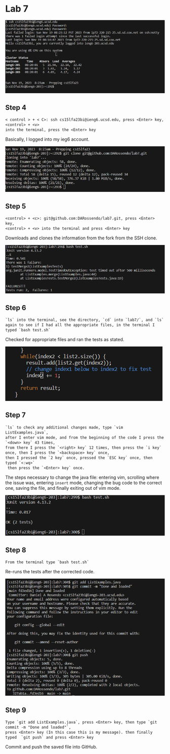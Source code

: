 # Lab 7

![Image](step4.png)
## Step 4 

```
< control > + < C>: ssh cs15lfa23bi@ieng6.ucsd.edu, press <Enter> key, <control> + <v>
into the terminal, press the <Enter> key
```

Basically, I logged into my ieg6 account.

![Image](step5.png)
## Step 5

```
<control> + <c>: git@github.com:DARossendo/lab7.git, press <Enter> key,
<control> + <v> into the terminal and press <Enter> key
```

Downloads and clones the information from the fork from the SSH clone.

![Image](step6.png)
## Step 6

```
`ls` into the terminal, see the directory, `cd` into `lab7/`, and `ls`
again to see if I had all the appropriate files, in the terminal I typed `bash test.sh`
```

Checked for appropriate files and ran the tests as stated.

![Image](step7a.png)
## Step 7

```
`ls` to check any additional changes made, type `vim ListExamples.java`,
after I enter vim mode, and from the beginning of the code I press the `<down> key` 43 times,
from there I press the `<right> key` 12 times, then press the `i key` once, then I press the `<backspace> key` once,
then I pressed the `2 key` once, pressed the `ESC key` once, then typed `<:wq>`
 then press the `<Enter> key` once.  
```

The steps necessary to change the java file: entering vim, scrolling where the issue was, 
entering `insert` mode, changing the bug code to the correct one, saving the file, and finally exiting out of vim mode.

![Image](step8.png)
## Step 8

```
From the terminal type `bash test.sh`
```

Re-runs the tests after the corrected code.

![Image](step9final.png)
## Step 9

```
Type `git add ListExamples.java`, press <Enter> key, then type `git commit -m "Done and loaded"`, 
press <Enter> key (In this case this is my message). then finally typed  `git push` and press <Enter> key 
```

Commit and push the saved file into GitHub.
